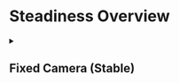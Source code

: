 # Steadiness Overview

<details>
<summary><h2>Fixed Camera (Stable)</h2></summary>


<h3>🔵 Label Name:</h3>
<code>fixed_camera</code>

<details>
<summary><h4>🟠 Question (Definition)</h4></summary>

- Is the camera completely still without any motion or shaking?

- Is the camera completely still without any movement?

- Does the camera remain perfectly stationary throughout?

- Does the camera remain perfectly still throughout the shot?

- Is the camera entirely stationary with no visible vibrations?

- Is the camera locked off without any instability?

- Is there absolutely no shake or motion in the camera?

- Is the camera entirely stable with no visible shaking?

- Is this a fixed camera shot without any shaking?

- Is the camera locked and stationary with no signs of movement?

- Is the camera locked in place without any motion or shaking?

</details>

<details>
<summary><h4>🟠 Alternative Question</h4></summary>

- Is the camera still?

- Is the camera stable?

- Is the camera fixed?

- Is the camera locked?

- Is the camera motionless?

- Is the camera staionary?

- Is the camera not moving?

- Is the camera not shaking?

- Is the camera not vibrating?

- Is the camera not swaying?

- Is the camera not wobbling?

</details>

<details>
<summary><h4>🟠 Prompt (Definition)</h4></summary>

- A video where the camera remains completely still with no motion or shaking.

- A video where the camera is completely still without any movement.

- A video where the camera remains perfectly stationary throughout.

- A video where the camera remains perfectly still throughout the shot.

- A video where the camera is entirely stationary with no visible vibrations.

- A video where the camera is locked off without any instability.

- A video where there is absolutely no shake or motion in the camera.

- A video where the camera is entirely stable with no visible shaking.

- A video that features a fixed camera shot without any shaking.

- A video where the camera is locked and stationary with no signs of movement.

- A video where the camera is locked in place without any motion or shaking.

</details>

<details>
<summary><h4>🟠 Alternative Prompt</h4></summary>

- A video with a still camera.

- A video where the camera is stable.

- A video with a fixed camera.

- A video where the camera is locked.

- A video with a motionless camera.

- A video where the camera is stationary.

- A video where the camera is not moving.

- A video where the camera is not shaking.

- A video where the camera is not vibrating.

- A video where the camera is not swaying.

- A video where the camera is not wobbling.

</details>

<h4>🟢 Positive:</h4>
<code>self.cam_motion.steadiness in ['static'] and self.cam_motion.camera_movement in ['no']</code>

<h4>🔴 Negative:</h4>
<code>self.cam_motion.steadiness not in ['static']</code>

<details>
<summary><h4>🔴 Negative (Easy)</h4></summary>

- <b>not_fixed_camera</b>: <code>self.cam_motion.camera_movement not in ['no']</code>

</details>

<details>
<summary><h4>🔴 Negative (Hard)</h4></summary>

- <b>fixed_but_slightly_shaky</b>: <code>self.cam_motion.steadiness in ['smooth', 'unsteady'] and self.cam_motion.camera_movement in ['no']</code>

</details>

</details>

